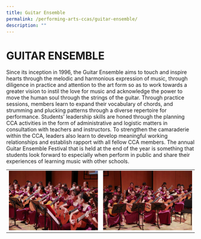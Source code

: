 ```yaml
---
title: Guitar Ensemble
permalink: /performing-arts-ccas/guitar-ensemble/
description: ""
---
```

# GUITAR ENSEMBLE
Since its inception in 1996, the Guitar Ensemble aims to touch and inspire hearts through the melodic and harmonious expression of music, through diligence in practice and attention to the art form so as to work towards a greater vision to instil the love for music and acknowledge the power to move the human soul through the strings of the guitar. Through practice sessions, members learn to expand their vocabulary of chords, and strumming and plucking patterns through a diverse repertoire for performance. Students’ leadership skills are honed through the planning CCA activities in the form of administrative and logistic matters in consultation with teachers and instructors. To strengthen the camaraderie within the CCA, leaders also learn to develop meaningful working relationships and establish rapport with all fellow CCA members. The annual Guitar Ensemble Festival that is held at the end of the year is something that students look forward to especially when perform in public and share their experiences of learning music with other schools.

|   |   |
|---|---|
| ![](/images/Canossian%20Life/Performing%20Arts%20Niche/Performing%20arts%20cca/GUITAR%20ENSEMBLE/1.jpeg)  |  ![](/images/Canossian%20Life/Performing%20Arts%20Niche/Performing%20arts%20cca/GUITAR%20ENSEMBLE/3.jpeg) |
